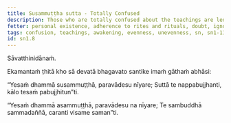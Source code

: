 ```yaml
---
title: Susammuṭṭha sutta - Totally Confused
description: Those who are totally confused about the teachings are led by others' views and do not awaken from sleep.
fetter: personal existence, adherence to rites and rituals, doubt, ignorance
tags: confusion, teachings, awakening, evenness, unevenness, sn, sn1-11, sn1
id: sn1.8
---
```

Sāvatthinidānaṁ.

Ekamantaṁ ṭhitā kho sā devatā bhagavato santike imaṁ gāthaṁ abhāsi:

“Yesaṁ dhammā susammuṭṭhā,
paravādesu nīyare;
Suttā te nappabujjhanti,
kālo tesaṁ pabujjhitun”ti.

“Yesaṁ dhammā asammuṭṭhā,
paravādesu na nīyare;
Te sambuddhā sammadaññā,
caranti visame saman”ti.